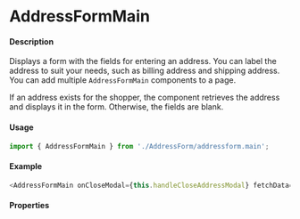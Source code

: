 # AddressFormMain

#### Description

Displays a form with the fields for entering an address. You can label the address to suit your needs, such as billing address and shipping address. You can add multiple `AddressFormMain` components to a page.

If an address exists for the shopper, the component retrieves the address and displays it in the form. Otherwise, the fields are blank.

#### Usage

```js
import { AddressFormMain } from './AddressForm/addressform.main';
```

#### Example

```js
<AddressFormMain onCloseModal={this.handleCloseAddressModal} fetchData={this.fetchOrderData} addressData={addressUrl} />
```

#### Properties

<!-- PROPS -->
